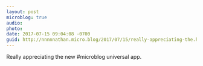 ```yaml
---
layout: post
microblog: true
audio: 
photo: 
date: 2017-07-15 09:04:08 -0700
guid: http://nnnnnathan.micro.blog/2017/07/15/really-appreciating-the.html
---
```

Really appreciating the new #microblog universal app.
